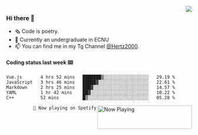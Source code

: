 <img  align="right" src="https://github-readme-stats.vercel.app/api?username=BillChen2K&show_icons=true&count_private=true&hide_title=true">

### Hi there 👋

- 🗞 Code is poetry.
- 🌱 Currently an undergraduate in ECNU
- 📫 You can find me in my Tg Channel [@Hertz2000](https://t.me/Hertz2000).

#### Coding status last week ⌨️

<!--START_SECTION:waka-->
```text
Vue.js       4 hrs 52 mins   ███████▒░░░░░░░░░░░░░░░░░   29.19 % 
JavaScript   3 hrs 46 mins   █████▓░░░░░░░░░░░░░░░░░░░   22.61 % 
Markdown     2 hrs 25 mins   ███▓░░░░░░░░░░░░░░░░░░░░░   14.57 % 
YAML         1 hr 42 mins    ██▓░░░░░░░░░░░░░░░░░░░░░░   10.22 % 
C++          52 mins         █▒░░░░░░░░░░░░░░░░░░░░░░░   05.28 % 
```
<!--END_SECTION:waka-->


<div>
<a href="https://spotify-now-playing.billchen2k.vercel.app/now-playing?open">
   <img align="right" src="https://spotify-now-playing.billchen2k.vercel.app/now-playing" width="256" height="64" alt="Now Playing">
</a>
</div>

<div>
<p align="right"><code>🎵 Now playing on Spotify</code></p>
</div>

<!--
**BillChen2K/BillChen2K** is a ✨ _special_ ✨ repository because its `README.md` (this file) appears on your GitHub profile.

Here are some ideas to get you started:

- 🔭 I’m currently working on ...
- 🌱 I’m currently learning ...
- 👯 I’m looking to collaborate on ...
- 🤔 I’m looking for help with ...
- 💬 Ask me about ...
- 📫 How to reach me: ...
- 😄 Pronouns: ...
- ⚡ Fun fact: ...
-->
